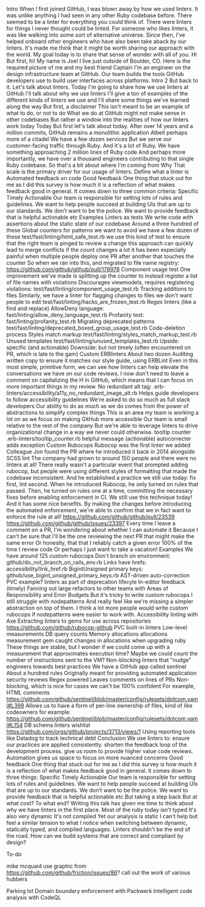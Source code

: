 Intro
  When I first joined GitHub, I was blown away by how we used linters. It was unlike anything I had seen in any other Ruby codebase before.
  There seemed to be a linter for everything you could think of. There were linters for things I never thought could be linted. For someone who likes linters, it was like walking into some sort of alternative universe.
  Since then, I've helped onboard other engineers who have also been take aback by our linters. It's made me think that it might be worth sharing our approach with the world.
  My goal today is to share that sense of wonder with all of you.
Hi
  But first, hi!
  My name is Joel
  I live just outside of Boulder, CO. Here is the required picture of me and my best friend Captain
  I'm an engineer on the design infrastructure team at GitHub.
  Our team builds the tools GitHub developers use to build user interfaces across platforms.
Intro 2
  But back to it. Let's talk about linters.
  Today I'm going to share how we use linters at GitHub
    I'll talk about why we use linters
    I'll give a ton of examples of the different kinds of linters we use
    and I'll share some things we've learned along the way
  But first, a disclaimer
  This isn't meant to be an example of what to do, or not to do
  What we do at GitHub might not make sense in other codebases
  But rather a window into the realities of how our linters work today
Today
  But first let's talk about today.
  After over 14 years and a million commits, GitHub remains a monolithic application
  Albeit perhaps more of a citadel
  We have a few dozen services
  But we serve our customer-facing traffic through Ruby.
  And it's a lot of Ruby.
  We have something approaching 2 million lines of Ruby code
  And perhaps more importantly, we have over a thousand engineers contributing to that single Ruby codebase.
  So that's a bit about where I'm coming from
Why
  That scale is the primary driver for our usage of linters.
  Define what a linter is
    Automated feedback on code
  Good feedback
    One thing that stuck out for me as I did this survey is how much it is a reflection of what makes feedback good in general. It comes down to three common criteria:
      Specific Timely Actionable
      Our team is responsible for setting lots of rules and guidelines. We want to help people succeed at building UIs that are up to our standards. We don’t want to be the police. We want to provide feedback that is helpful actionable etc
Examples
  Linters as tests
    We write code with assertions about the static state of our codebase
    Around a three hundred of these
    Global counters for patterns we want to avoid
      we have a few dozen of these
      test/fast/linting/html_safe_test.rb
      we use this kind of test to ensure that the right team is pinged to review a change
      this approach can quickly lead to merge conflicts if the count changes a lot
      it has been especially painful when multiple people deploy one PR after another that touches the counter
      So when we ran into this, and migrated to file name registry: https://github.com/github/github/pull/178978
    Component usage test
      One improvement we've made is splitting up the counter to instead register a list of file names with violations
      Discourages viewmodels, requires registering violations: test/fast/linting/component_usage_test.rb
    Tracking additions to files
      Similarly, we have a linter for flagging changes to files we don't want people to edit
      test/fast/linting/hacks_are_frozen_test.rb
    Regex linters (like a find and replace)
      AllowDeny language: fast/linting/allow_deny_language_test.rb
      Profanity test: fast/linting/profanity_test.rb
      Migrating deprecated patterns
        test/fast/linting/deprecated_boxed_group_usage_test.rb
    Code-deletion process
      Styles match markup test/fast/linting/styles_match_markup_test.rb
      Unused templates test/fast/linting/unused_templates_test.rb
    Upside: specific (and actionable)
    Downside: but not timely (often encountered on PR, which is late to the gam)
  Custom ERBlinters
    About two dozen
    Auditing written copy to ensure it matches our style guide, using ERBLint
      Even in this most simple, primitive form, we can see how linters can help elevate the conversations we have on our code reviews. I now don't need to leave a comment on capitalizing the H in GitHub, which means that I can focus on more important things in my review.
    No redundant alt tag: .erb-linters/accessibility/a11y_no_redundant_image_alt.rb
      Helps guide developers to follow accessibility guidelines
      We're asked to do so much as full stack developers
      Our ability to do as much as we do comes from the power of abstractions to simplify complex things
      This is an area my team is working a lot on as we focus on making GitHub more accessible
      Our team is small relative to the rest of the company
      But we're able to leverage linters to drive organizational change in a way we never could otherwise.
    tooltip counter .erb-linters/tooltip_counter.rb
      helpful message (actionable)
      autocorrecter adds exception
  Custom Rubocops
    Rubocop was the first linter we added
      Colleague Jon found the PR where he introduced it back in 2014 alongside SCSS lint
      The company had grown to around 150 people and there were no linters at all! There really wasn't a particular event that prompted adding rubocop, but people were using different styles of formatting that made the codebase inconsistent.
      And he established a practice we still use today: fix first, lint second.
      When he introduced Rubocop, he only turned on rules that passed.
      Then, he turned on rules one at a time, committing the necessary fixes before enabling enforcement in CI.
      We still use this technique today! And it has some nice benefits. By making the changes before introducing the automated enforcement, we're able to confirm that we in fact want to enforce the rule at all!
        https://github.com/github/github/pull/23539
        https://github.com/github/github/issues/23397
    Every time I leave a comment on a PR, I'm wondering about whether I can automate it
      Because I can't be sure that I'll be the one reviewing the next PR that might make the same error
      Or honestly, that that I reliably catch a given error 100% of the time I review code
      Or perhaps I just want to take a vacation!
    Examples
      We have around 125 custom rubocops
      Don't branch on environment: github/do_not_branch_on_rails_env.rb
      Links have hrefs: accessibility/link_href.rb
      BigintUnsigned primary keys: github/use_bigint_unsigned_primary_keys.rb
      AST-driven auto-correction
        PVC example? linters as part of deprecation lifecyle
        In-editor feedback (timely)
  Fanning out large refactors to other teams with Areas of Responsibility and Error Budgets
    But it's tricky to write custom rubocops
      I still struggle with nodepatterns
      And really feel like we're missing a simpler abstraction on top of them. I think a lot more people would write custom rubocops if nodepatterns were easier to work with.
  Accessibility linting with Axe
  Extracting linters to gems for use across repositories
    https://github.com/github/rubocop-github
    PVC built-in linters
  Low-level measurements
    DB query counts
    Memory allocations
      allocations measurement gem
      caught changes in allocations when upgrading ruby
      These things are stable, but I wonder if we could come up with a measurement that approximates execution time? Maybe we could count the number of instructions sent to the VM?
  Non-blocking linters that "nudge" engineers towards best practices
    We have a GitHub app called sentinel
    About a hundred rules
    Originally meant for providing automated application security reviews
    Regex powered
    Leaves comments on lines of PRs
    Non-blocking, which is nice for cases we can't be 100% confident
    For example, HTML comments https://github.com/github/sentinel/blob/master/config/rulesets/dotcom.yaml#L399
    Allows us to have a form of per-line ownership of files, kind of like codeowners
    for example: https://github.com/github/sentinel/blob/master/config/rulesets/dotcom.yaml#L154
  DB schema linters wishlist
    https://github.com/orgs/github/projects/3713/views/1
  Using reporting tools like Datadog to track technical debt
Conclusion
  We use linters to:
    ensure our practices are applied consistently.
    shorten the feedback loop of the development process.
    give us room to provide higher value code reviews. Automation gives us space to focus on more nuanced concerns
  Good feedback
    One thing that stuck out for me as I did this survey is how much it is a reflection of what makes feedback good in general. It comes down to three things:
      Specific Timely Actionable
      Our team is responsible for setting lots of rules and guidelines. We want to help people succeed at building UIs that are up to our standards. We don’t want to be the police. We want to provide feedback that is helpful actionable etc
  But taking a step back
    But at what cost?
    To what end?
    Writing this talk has given me time to think about why we have linters in the first place.
    Most of the ruby today isn't typed
    It's also very dynamic
    It's not compiled
    Yet our analysis is static
    I can't help but feel a similar tension to what I notice when switching between dynamic, statically typed, and compiled languages.
    Linters shouldn't be the end of the road. How can we build systems that are correct and compliant by design?

To-do

mike mcquaid use graphic from https://github.com/github/friction/issues/86?
call out the work of various hubbers

Parking lot
  Domain boundary enforcement with Packwerk
  Intelligent code analysis with CodeQL